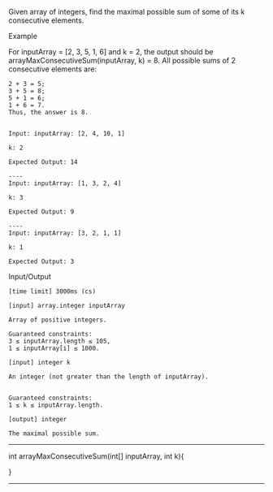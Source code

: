 Given array of integers, find the maximal possible sum of some of its k consecutive elements.

Example

For inputArray = [2, 3, 5, 1, 6] and k = 2, the output should be
arrayMaxConsecutiveSum(inputArray, k) = 8.
All possible sums of 2 consecutive elements are:

    2 + 3 = 5;
    3 + 5 = 8;
    5 + 1 = 6;
    1 + 6 = 7.
    Thus, the answer is 8.


    Input: inputArray: [2, 4, 10, 1]

    k: 2

    Expected Output: 14

    ----
    Input: inputArray: [1, 3, 2, 4]

    k: 3

    Expected Output: 9

    ----
    Input: inputArray: [3, 2, 1, 1]

    k: 1

    Expected Output: 3

Input/Output

    [time limit] 3000ms (cs)

    [input] array.integer inputArray

    Array of positive integers.

    Guaranteed constraints:
    3 ≤ inputArray.length ≤ 105,
    1 ≤ inputArray[i] ≤ 1000.

    [input] integer k

    An integer (not greater than the length of inputArray).


    Guaranteed constraints:
    1 ≤ k ≤ inputArray.length.

    [output] integer

    The maximal possible sum.

********************************************************

int arrayMaxConsecutiveSum(int[] inputArray, int k){


}
********************************************************
